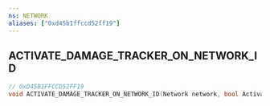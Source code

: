 ```yaml
---
ns: NETWORK
aliases: ["0xd45b1ffccd52ff19"]
---
```

## ACTIVATE_DAMAGE_TRACKER_ON_NETWORK_ID

```c
// 0xD45B1FFCCD52FF19
void ACTIVATE_DAMAGE_TRACKER_ON_NETWORK_ID(Network network, bool ActivateTracker);
```
